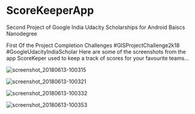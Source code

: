 # ScoreKeeperApp
Second Project of Google India Udacity Scholarships for Android Baiscs Nanodegree

First Of the Project Completion Challenges #GISProjectChallenge2k18 #GoogleUdacityIndiaScholar
Here are some of the screenshots from the app ScoreKeper used to keep a track of scores for your favourite teams...
 
 ![screenshot_20180613-100315](https://user-images.githubusercontent.com/37339485/41330494-76969a22-6ef1-11e8-8deb-be2baf29ffba.jpeg)

![screenshot_20180613-100321](https://user-images.githubusercontent.com/37339485/41330502-7fb5a684-6ef1-11e8-8fd4-8bb9e358f889.jpeg)

![screenshot_20180613-100332](https://user-images.githubusercontent.com/37339485/41330510-89bd0df2-6ef1-11e8-85cf-580b89081f21.jpeg)

![screenshot_20180613-100353](https://user-images.githubusercontent.com/37339485/41330515-92b55c16-6ef1-11e8-80fc-724ef5b1fb7a.jpeg)
